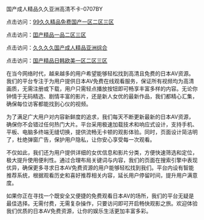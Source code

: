 国产成人精品久久亚洲高清不卡-0707BY

点击访问：<a href="https://bsdf-5f5.pages.dev/">99久久精品免费国产一区二区三区</a>

点击访问：<a href="https://cfad.pages.dev/">囯产精品一品二区三区</a>

点击访问：<a href="https://vassv.pages.dev/">久久久久国产成人精品亚洲综合</a>

点击访问：<a href="https://gfd-5xg.pages.dev/">国产精品日韩欧美一区二区三区</a>



在当今网络时代，越来越多的用户希望能够轻松找到高清且免费的日本AV资源。我们的平台专注于为用户提供日本AV免费在线观看服务，保证所有视频均为高清画质，无需注册或下载，用户只需轻点播放按钮即可畅享丰富多样的内容。无论你钟情于无码精选、剧情丰富的影片，还是新人女优的最新作品，我们都精心汇集，确保每位访客都能找到心仪的视频。

为了满足广大用户对内容新鲜度的追求，我们每天不断更新最新的日本AV资源，确保你不会错过任何热门大片。平台采用极速加载技术和响应式设计，支持手机、平板、电脑多终端无缝切换，提供流畅无卡顿的观影体验。同时，页面设计简洁明了，杜绝弹窗广告，保护用户隐私，让你安心享受每一次观看。

不仅如此，我们还为用户提供详细的女优信息和影片分类，方便快速筛选和定位，极大提升使用便利性。通过合理布局关键词与内容，我们的页面在搜索引擎中表现优异，确保更多寻求日本AV免费资源的用户能够轻松找到我们。平台内设有智能推荐系统，根据观看历史和喜好推荐相关内容，延长用户停留时间，提升用户满意度。

如果你正在寻找一个既安全又便捷的免费观看日本AV的场所，我们的平台无疑是最佳选择。无需付费，无需复杂操作，只要访问即可开启畅快观影之旅。欢迎体验我们优质的日本AV免费资源，让你的娱乐生活更加丰富多彩。




<span style="display:none;">[Canonical link]( https://github.com/yyy5415654/441105 ）</span>
